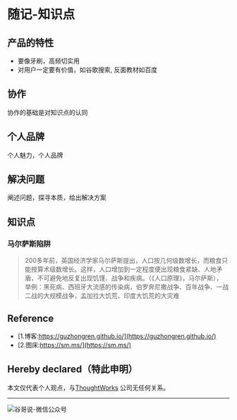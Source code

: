 # 随记-知识点

## 产品的特性

* 要像牙刷，高频切实用
* 对用户一定要有价值，如谷歌搜索, 反面教材如百度

## 协作

协作的基础是对知识点的认同

## 个人品牌

个人魅力，个人品牌

## 解决问题

阐述问题，探寻本质，给出解决方案

## 知识点

### 马尔萨斯陷阱

> 200多年前，英国经济学家马尔萨斯提出，人口按几何级数增长，而粮食只能按算术级数增长。这样，人口增加到一定程度便出现粮食紧缺、人地矛盾，不可避免地反复出现饥馑、战争和疾病。（《人口原理》，马尔萨斯）， 举例：黑死病、西班牙大流感的传染病，伯罗奔尼撒战争、百年战争、一战二战的大规模战争，孟加拉大饥荒、印度大饥荒的大灾难

## Reference

* [1.博客:https://guzhongren.github.io/](https://guzhongren.github.io/)
* [2.图床:https://sm.ms/](https://sm.ms/)

## Hereby declared（特此申明）

本文仅代表个人观点，与[ThoughtWorks](https://www.thoughtworks.com/) 公司无任何关系。

----
![谷哥说-微信公众号](https://ftp.bmp.ovh/imgs/2020/02/b7282c60d4d581ad.png)

